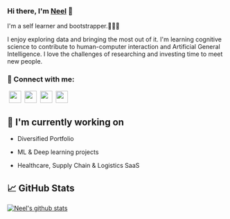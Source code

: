 ### Hi there, I'm <a href="https://linktr.ee/neel_patel" target="_blank" rel="noreferrer">Neel</a> 👋


I'm a self learner and bootstrapper.👨🏻‍💻

I enjoy exploring data and bringing the most out of it. I'm learning cognitive science to contribute to human-computer interaction and Artificial General Intelligence. I love the challenges of researching and investing time to meet new people. 

### 🤝 Connect with me:
&nbsp;<a href="https://www.linkedin.com/in/neel_ds/"><image src="https://cdn.jsdelivr.net/npm/simple-icons@v5/icons/linkedin.svg" height="28"></a>&nbsp;&nbsp;<a href="https://t.me/neel_ds"><image src="https://cdn.jsdelivr.net/npm/simple-icons@v5/icons/telegram.svg" height="28"></a>&nbsp;&nbsp;<a href="https://twitter.com/neelpatel_2"><image src="https://cdn.jsdelivr.net/npm/simple-icons@v5/icons/twitter.svg" height="28"></a>&nbsp;&nbsp;<a href="mailto:neelp0980@gmail.com"><image src="https://cdn.jsdelivr.net/npm/simple-icons@v5/icons/gmail.svg" height="28"></a>&nbsp;&nbsp;

## 🔭 I'm currently working on

- Diversified Portfolio

- ML & Deep learning projects

- Healthcare, Supply Chain & Logistics SaaS
  
## 📈 GitHub Stats

[![Neel's github stats](https://github-readme-stats.vercel.app/api?username=neel-ds&show_icons=true&theme=tokyonight)](https://github.com/neel-ds)
